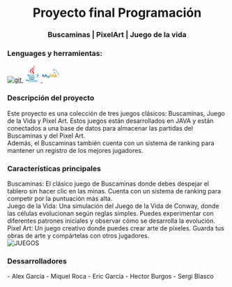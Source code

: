 <h1 align="center">Proyecto final Programación</h1>
<h3 align="center">Buscaminas | PixelArt | Juego de la vida</h3>

<p align="left">
</p>

<h3 align="left">Lenguages y herramientas:</h3>
<p align="left"> <a href="https://git-scm.com/" target="_blank" rel="noreferrer"> <img src="https://www.vectorlogo.zone/logos/git-scm/git-scm-icon.svg" alt="git" width="40" height="40"/> </a> <a href="https://www.java.com" target="_blank" rel="noreferrer"> <img src="https://raw.githubusercontent.com/devicons/devicon/master/icons/java/java-original.svg" alt="java" width="40" height="40"/> </a> <a href="https://www.mysql.com/" target="_blank" rel="noreferrer"> <img src="https://raw.githubusercontent.com/devicons/devicon/master/icons/mysql/mysql-original-wordmark.svg" alt="mysql" width="40" height="40"/> </a> </p>

<h3>Descripción del proyecto</h3>
<p>Este proyecto es una colección de tres juegos clásicos: Buscaminas, Juego de la Vida y Pixel Art. Estos juegos están desarrollados en JAVA y están conectados a una base de datos para almacenar las partidas del Buscaminas y del Pixel Art.<br> Además, el Buscaminas también cuenta con un sistema de ranking para mantener un registro de los mejores jugadores.</p>

<h3>Características principales</h3>
Buscaminas: El clásico juego de Buscaminas donde debes despejar el tablero sin hacer clic en las minas. Cuenta con un sistema de ranking para competir por la puntuación más alta.<br>
Juego de la Vida: Una simulación del Juego de la Vida de Conway, donde las células evolucionan según reglas simples. Puedes experimentar con diferentes patrones iniciales y observar cómo se desarrolla la evolución.<br>
Pixel Art: Un juego creativo donde puedes crear arte de píxeles. Guarda tus obras de arte y compártelas con otros jugadores.<br>
<img src="https://github.com/Haktoret/ProjecteFinal/assets/80909782/0b3d7de4-77ec-4830-bc98-15eff2af27e9" alt="JUEGOS" />

<h3>Dessarrolladores</h3>
- Alex García
- Miquel Roca
- Eric García
- Hector Burgos
- Sergi Blasco
